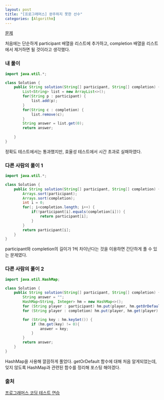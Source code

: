 ```yaml
---
layout: post
title: "[프로그래머스] 완주하지 못한 선수"
categories: [Algorithm]
---
```


[문제](https://programmers.co.kr/learn/courses/30/lessons/42576)

처음에는 단순하게 participant 배열을 리스트에 추가하고, completion 배열을 리스트에서 제거하면 될 것이라고 생각했다.

### 내 풀이

```java
import java.util.*;

class Solution {
    public String solution(String[] participant, String[] completion) {
        List<String> list = new ArrayList<>();
        for(String p : participant) {
            list.add(p);
        }
        for(String c : completion) {
            list.remove(c);
        }
        String answer = list.get(0);
        return answer;
        
    }
}
```
정확도 테스트에서는 통과했지만, 효율성 테스트에서 시간 초과로 실패하였다.

### 다른 사람의 풀이 1

```java
import java.util.*;

class Solution {
    public String solution(String[] participant, String[] completion) {
        Arrays.sort(participant);
        Arrays.sort(completion);
        int i = 0;
        for(; i<completion.length; i++) {
            if(!participant[i].equals(completion[i])) {
                return participant[i];
            }
        }
        return participant[i];
    }
}
```
participant와 completion의 길이가 1씩 차이난다는 것을 이용하면 간단하게 풀 수 있는 문제였다.

### 다른 사람의 풀이 2

```java
import java.util.HashMap;

class Solution {
    public String solution(String[] participant, String[] completion) {
        String answer = "";
        HashMap<String, Integer> hm = new HashMap<>();
        for (String player : participant) hm.put(player, hm.getOrDefault(player, 0) + 1);
        for (String player : completion) hm.put(player, hm.get(player) - 1);

        for (String key : hm.keySet()) {
            if (hm.get(key) != 0){
                answer = key;
            }
        }
        return answer;
    }
}
```
HashMap을 사용해 깔끔하게 풀었다. 
getOrDefault 함수에 대해 처음 알게되었는데, 잊지 않도록 HashMap과 관련된 함수를 정리해 포스팅 해야겠다.

### 출처
[프로그래머스 코딩 테스트 연습](https://programmers.co.kr/learn/challenges)